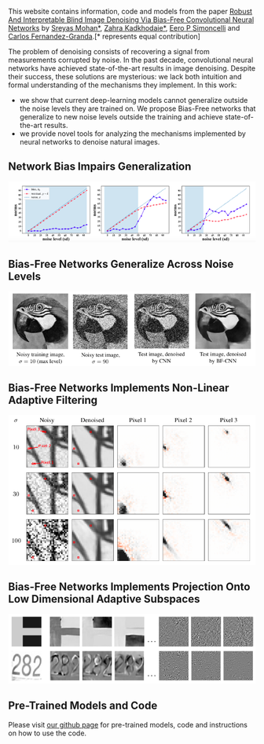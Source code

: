 This website contains information, code and models from the paper [Robust And Interpretable Blind Image Denoising Via Bias-Free Convolutional Neural Networks](https://arxiv.org/abs/1906.05478) by [Sreyas Mohan*](https://sreyas-mohan.github.io), [Zahra Kadkhodaie*](https://www.linkedin.com/in/zahra-kadkhodaie-1b415680), [Eero P Simoncelli](https://www.cns.nyu.edu/~eero/) and [Carlos Fernandez-Granda](https://cims.nyu.edu/~cfgranda/).[* represents equal contribution]

The problem of denoising consists of recovering a signal from measurements corrupted by noise. In the past decade, convolutional neural networks have achieved state-of-the-art results in image denoising. Despite their success, these solutions are mysterious: we lack both intuition and formal understanding of the mechanisms they implement. In this work:
* we show that current deep-learning models cannot generalize outside the noise levels they are trained on. We propose Bias-Free networks that generalize to new noise levels outside the training and achieve state-of-the-art results. 
* we provide novel tools for analyzing the mechanisms implemented by neural networks to denoise natural images.

## Network Bias Impairs Generalization

![bias_overfits](./figures/bias_overfit.png) 

## Bias-Free Networks Generalize Across Noise Levels
![generalization](./figures/pigeon_gen.png) 

## Bias-Free Networks Implements Non-Linear Adaptive Filtering
![filters](./figures/tree_filters.png) 

## Bias-Free Networks Implements Projection Onto Low Dimensional Adaptive Subspaces
![filters](./figures/svd_vecs.png) 

## Pre-Trained Models and Code
Please visit [our github page](https://labforcomputationalvision.github.io/bias_free_denoising/) for pre-trained models, code and instructions on how to use the code. 
